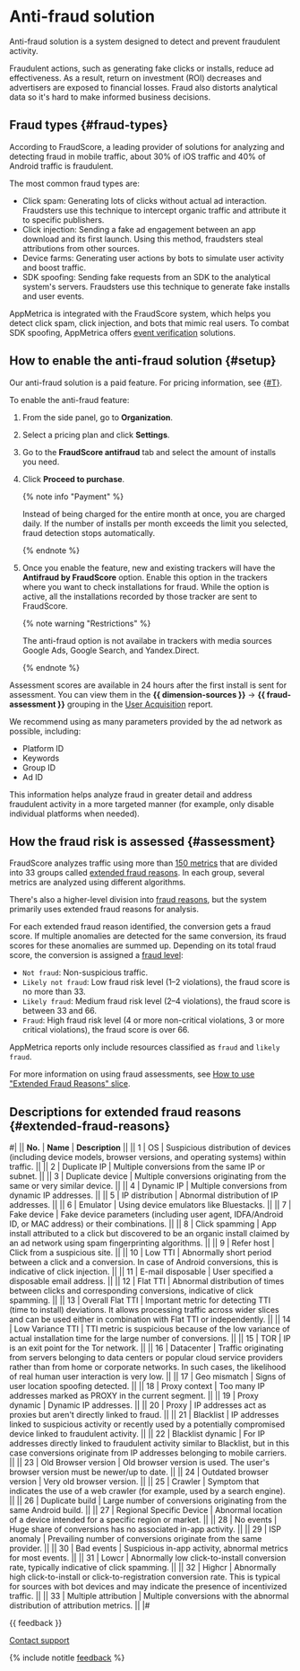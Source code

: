 # Anti-fraud solution

Anti-fraud solution is a system designed to detect and prevent fraudulent activity.

Fraudulent actions, such as generating fake clicks or installs, reduce ad effectiveness. As a result, return on investment (ROI) decreases and advertisers are exposed to financial losses. Fraud also distorts analytical data so it's hard to make informed business decisions.

## Fraud types {#fraud-types}

According to FraudScore, a leading provider of solutions for analyzing and detecting fraud in mobile traffic, about 30% of iOS traffic and 40% of Android traffic is fraudulent.

The most common fraud types are:

- Click spam: Generating lots of clicks without actual ad interaction. Fraudsters use this technique to intercept organic traffic and attribute it to specific publishers.
- Click injection: Sending a fake ad engagement between an app download and its first launch. Using this method, fraudsters steal attributions from other sources.
- Device farms: Generating user actions by bots to simulate user activity and boost traffic.
- SDK spoofing: Sending fake requests from an SDK to the analytical system's servers. Fraudsters use this technique to generate fake installs and user events.

AppMetrica is integrated with the FraudScore system, which helps you detect click spam, click injection, and bots that mimic real users. To combat SDK spoofing, AppMetrica offers [event verification](../data-collection/index.md#verification-events) solutions.

## How to enable the anti-fraud solution {#setup}

Our anti-fraud solution is a paid feature. For pricing information, see [{#T}](pricing/ru-currency.md#pro-upgrade).

To enable the anti-fraud feature:

1. From the side panel, go to **Organization**.
1. Select a pricing plan and click **Settings**.
1. Go to the **FraudScore antifraud** tab and select the amount of installs you need.
1. Click **Proceed to purchase**.

    {% note info "Payment" %}

    Instead of being charged for the entire month at once, you are charged daily. If the number of installs per month exceeds the limit you selected, fraud detection stops automatically.

    {% endnote %}

1. Once you enable the feature, new and existing trackers will have the **Antifraud by FraudScore** option. Enable this option in the trackers where you want to check installations for fraud. While the option is active, all the installations recorded by those tracker are sent to FraudScore.

    {% note warning "Restrictions" %}

    The anti-fraud option is not availabe in trackers with media sources Google Ads, Google Search, and Yandex.Direct.

    {% endnote %}

Assessment scores are available in 24 hours after the first install is sent for assessment. You can view them in the **{{ dimension-sources }}** → **{{ fraud-assessment }}** grouping in the [User Acquisition](../mobile-reports/user-acquisition-report.md) report.

We recommend using as many parameters provided by the ad network as possible, including:

- Platform ID
- Keywords
- Group ID
- Ad ID

This information helps analyze fraud in greater detail and address fraudulent activity in a more targeted manner (for example, only disable individual platforms when needed).

## How the fraud risk is assessed {#assessment}

FraudScore analyzes traffic using more than [150 metrics](http://help.fraudscore.ai/article/6038245564547072/3-4-1-what-are-fraud-reasons) that are divided into 33 groups called [extended fraud reasons](#extended-fraud-reasons). In each group, several metrics are analyzed using different algorithms.

There's also a higher-level division into [fraud reasons](http://help.fraudscore.ai/section/5864674745712640/3-4-fraud-reasons), but the system primarily uses extended fraud reasons for analysis.

For each extended fraud reason identified, the conversion gets a fraud score. If multiple anomalies are detected for the same conversion, its fraud scores for these anomalies are summed up. Depending on its total fraud score, the conversion is assigned a [fraud level](https://help.fraudscore.ai/article/5629807400321024/5-1-4-fraud-score-levels):

- `Not fraud`: Non-suspicious traffic.
- `Likely not fraud`: Low fraud risk level (1–2 violations), the fraud score is no more than 33.
- `Likely fraud`: Medium fraud risk level (2–4 violations), the fraud score is between 33 and 66.
- `Fraud`: High fraud risk level (4 or more non-critical violations, 3 or more critical violations), the fraud score is over 66.

AppMetrica reports only include resources classified as `fraud` and `likely fraud`.

For more information on using fraud assessments, see [How to use "Extended Fraud Reasons" slice](http://help.fraudscore.ai/article/6576232228519936/3-4-14-how-to-use-extended-fraud-reasons-slice).

## Descriptions for extended fraud reasons {#extended-fraud-reasons}

#|
|| **No.** | **Name** | **Description** ||
|| 1 | OS | Suspicious distribution of devices (including device models, browser versions, and operating systems) within traffic. ||
|| 2 | Duplicate IP | Multiple conversions from the same IP or subnet. ||
|| 3 | Duplicate device | Multiple conversions originating from the same or very similar device. ||
|| 4 | Dynamic IP | Multiple conversions from dynamic IP addresses. ||
|| 5 | IP distribution | Abnormal distribution of IP addresses. ||
|| 6 | Emulator | Using device emulators like Bluestacks. ||
|| 7 | Fake device | Fake device parameters (including user agent, IDFA/Android ID, or MAC address) or their combinations. ||
|| 8 | Click spamming | App install attributed to a click but discovered to be an organic install claimed by an ad network using spam fingerprinting algorithms. ||
|| 9 | Refer host | Click from a suspicious site. ||
|| 10 | Low TTI | Abnormally short period between a click and a conversion. In case of Android conversions, this is indicative of click injection. ||
|| 11 | E-mail disposable | User specified a disposable email address. ||
|| 12 | Flat TTI | Abnormal distribution of times between clicks and corresponding conversions, indicative of click spamming. ||
|| 13 | Overall Flat TTI | Important metric for detecting TTI (time to install) deviations. It allows processing traffic across wider slices and can be used either in combination with Flat TTI or independently. ||
|| 14 | Low Variance TTI | TTI metric is suspicious because of the low variance of actual installation time for the large number of conversions. ||
|| 15 | TOR | IP is an exit point for the Tor network. ||
|| 16 | Datacenter | Traffic originating from servers belonging to data centers or popular cloud service providers rather than from home or corporate networks. In such cases, the likelihood of real human user interaction is very low. ||
|| 17 | Geo mismatch | Signs of user location spoofing detected. ||
|| 18 | Proxy context | Too many IP addresses marked as PROXY in the current segment. ||
|| 19 | Proxy dynamic | Dynamic IP addresses. ||
|| 20 | Proxy | IP addresses act as proxies but aren't directly linked to fraud. ||
|| 21 | Blacklist | IP addresses linked to suspicious activity or recently used by a potentially compromised device linked to fraudulent activity. ||
|| 22 | Blacklist dynamic | For IP addresses directly linked to fraudulent activity similar to Blacklist, but in this case conversions originate from IP addresses belonging to mobile carriers. ||
|| 23 | Old Browser version | Old browser version is used. The user's browser version must be newer/up to date. ||
|| 24 | Outdated browser version | Very old browser version. ||
|| 25 | Crawler | Symptom that indicates the use of a web crawler (for example, used by a search engine). ||
|| 26 | Duplicate build | Large number of conversions originating from the same Android build. ||
|| 27 | Regional Specific Device | Abnormal location of a device intended for a specific region or market. ||
|| 28 | No events | Huge share of conversions has no associated in-app activity. ||
|| 29 | ISP anomaly | Prevailing number of conversions originate from the same provider. ||
|| 30 | Bad events | Suspicious in-app activity, abnormal metrics for most events. ||
|| 31 | Lowcr | Abnormally low click-to-install conversion rate, typically indicative of click spamming. ||
|| 32 | Highcr | Abnormally high click-to-install or click-to-registration conversion rate.  This is typical for sources with bot devices and may indicate the presence of incentivized traffic. ||
|| 33 | Multiple attribution | Multiple conversions with the abnormal distribution of attribution metrics. ||
|#

{{ feedback }}

<a href="../troubleshooting/feedback-new.html">
  <span class="button">Contact support</span>
</a>

{% include notitle [feedback](../_includes/feedback-button.md) %}
